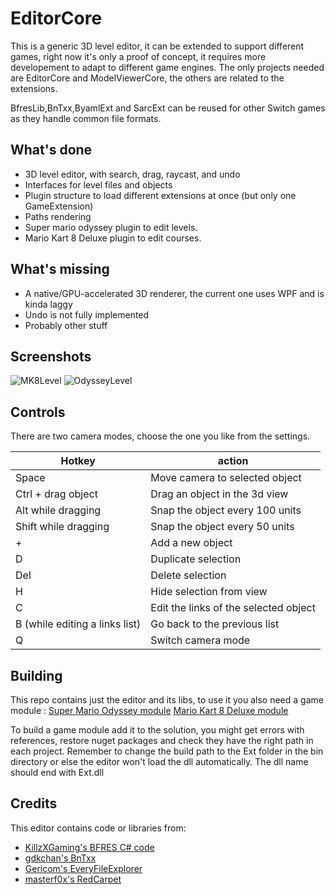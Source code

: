 # EditorCore
This is a generic 3D level editor, it can be extended to support different games, right now it's only
a proof of concept, it requires more developement to adapt to different game engines.
The only projects needed are EditorCore and ModelViewerCore, the others are related to the extensions.

BfresLib,BnTxx,ByamlExt and SarcExt can be reused for other Switch games as they handle common file formats.

## What's done
  - 3D level editor, with search, drag, raycast, and undo
  - Interfaces for level files and objects
  - Plugin structure to load different extensions at once (but only one GameExtension)
  - Paths rendering
  - Super mario odyssey plugin to edit levels.
  - Mario Kart 8 Deluxe plugin to edit courses.

## What's missing
  - A native/GPU-accelerated 3D renderer, the current one uses WPF and is kinda laggy
  - Undo is not fully implemented
  - Probably other stuff
  
## Screenshots

![MK8Level](http://i66.tinypic.com/m8h2lc.jpg)
![OdysseyLevel](http://i64.tinypic.com/24fy9a0.jpg)

## Controls
There are two camera modes, choose the one you like from the settings.

Hotkey | action
|---|---|
Space | Move camera to selected object
Ctrl + drag object | Drag an object in the 3d view
Alt while dragging | Snap the object every 100 units
Shift while dragging | Snap the object every 50 units
\+ | Add a new object
D | Duplicate selection
Del | Delete selection
H | Hide selection from view
C | Edit the links of the selected object
B (while editing a links list) | Go back to the previous list
Q | Switch camera mode

## Building
This repo contains just the editor and its libs, to use it you also need a game module :
[Super Mario Odyssey module](https://github.com/exelix11/OdysseyEditor)
[Mario Kart 8 Deluxe module](https://github.com/exelix11/MK8DEditor)

To build a game module add it to the solution, you might get errors with references, restore nuget packages and check they have the right path in each project.
Remember to change the build path to the Ext folder in the bin directory or else the editor won't load the dll automatically. The dll name should end with Ext.dll 

## Credits
This editor contains code or libraries from:
- [KillzXGaming's BFRES C# code ](https://github.com/KillzXGaming/Smash-Forge)
- [gdkchan's BnTxx ](https://github.com/gdkchan/BnTxx)
- [Gericom's EveryFileExplorer](https://github.com/Gericom/EveryFileExplorer)
- [masterf0x's RedCarpet](https://github.com/masterf0x/RedCarpet)

